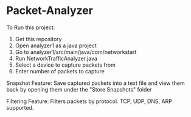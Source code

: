 # Packet-Analyzer
To Run this project:
1. Get this repository
2. Open analyzer1 as a java project
3. Go to analyzer1/src/main/java/com/networkstart
4. Run NetworkTrafficAnalyzer.java
5. Select a device to capture packets from
6. Enter number of packets to capture

Snapshot Feature:
Save captured packets into a text file and view them back by opening them under the "Store Snapshots" folder

Filtering Feature:
Filters packets by protocol. TCP, UDP, DNS, ARP supported.
